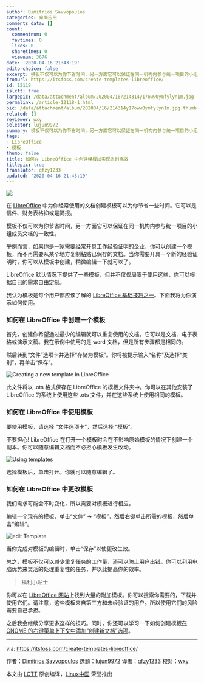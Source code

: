 ```yaml
---
author: Dimitrios Savvopoulos
categories: 桌面应用
comments_data: []
count:
  commentnum: 0
  favtimes: 0
  likes: 0
  sharetimes: 0
  viewnum: 3676
date: '2020-04-16 21:43:19'
editorchoice: false
excerpt: 模板不仅可以为你节省时间，另一方面它可以保证在同一机构内参与统一项目的小组成员文档的一致性。
fromurl: https://itsfoss.com/create-templates-libreoffice/
id: 12118
islctt: true
largepic: /data/attachment/album/202004/16/214314y17oww0ymfylyn1m.jpg
permalink: /article-12118-1.html
pic: /data/attachment/album/202004/16/214314y17oww0ymfylyn1m.jpg.thumb.jpg
related: []
reviewer: wxy
selector: lujun9972
summary: 模板不仅可以为你节省时间，另一方面它可以保证在同一机构内参与统一项目的小组成员文档的一致性。
tags:
- LibreOffice
- 模板
thumb: false
title: 如何在 LibreOffice 中创建模板以实现省时高效
titlepic: true
translator: qfzy1233
updated: '2020-04-16 21:43:19'
---
```


![](/data/attachment/album/202004/16/214314y17oww0ymfylyn1m.jpg)


在 [LibreOffice](https://www.libreoffice.org/) 中为你经常使用的文档创建模板可以为你节省一些时间。它可以是信件、财务表格抑或是简报。


模板不仅可以为你节省时间，另一方面它可以保证在同一机构内参与统一项目的小组成员文档的一致性。


举例而言，如果你是一家需要经常开具工作经验证明的企业，你可以创建一个模板，而不再需要从某个地方复制粘贴已保存的文档。当你需要开具一个新的经验证明时，你可以从模板中创建，稍微编辑一下就可以了。


LibreOffice 默认情况下提供了一些模板，但并不仅仅局限于使用这些，你可以根据自己的需求自由定制。


我认为模板是每个用户都应该了解的 [LibreOffice 基础技巧之一](https://itsfoss.com/libreoffice-tips/)。下面我将为你演示如何使用。


### 如何在 LibreOffice 中创建一个模板


首先，创建你希望通过最少的编辑就可以重复使用的文档。它可以是文档、电子表格或演示文稿。我在示例中使用的是 word 文档，但是所有步骤都是相同的。


然后转到“文件”选项卡并选择“存储为模板”。你将被提示输入“名称”及选择“类别”，再单击“保存”。


![Creating a new template in LibreOffice](/data/attachment/album/202004/16/214324nqoahn8o6ros1rqt.png)


此文件将以 .ots 格式保存在 LibreOffice 的模板文件夹中。你可以在其他安装了 LibreOffice 的系统上使用这些 .ots 文件，并在这些系统上使用相同的模板。


### 如何在 LibreOffice 中使用模板


要使用模板，请选择 “文件选项卡”，然后选择 “模板”。


不要担心! LibreOffice 在打开一个模板时会在不影响原始模板的情况下创建一个副本。你可以随意编辑文档而不必担心模板发生改动。


![Using templates](/data/attachment/album/202004/16/214336cm76puol4mposp7m.png)


选择模板后，单击打开。你就可以随意编辑了。


### 如何在 LibreOffice 中更改模板


我们需求可能会不时变化，所以需要对模板进行相应。


编辑一个现有的模板，单击“文件” -> “模板”，然后右键单击所需的模板，然后单击“编辑”。


![edit Template](/data/attachment/album/202004/16/214339rp4es4jjkpjmjemu.png)


当你完成对模板的编辑时，单击“保存”以使更改生效。


总之，模板不仅可以减少重复任务的工作量，还可以防止用户出错。你可以利用电脑优势来灵活的处理重复性的任务，并以此提高你的效率。



> 
> 福利小贴士
> 
> 
> 


你可以在 [LibreOffice 网站](https://extensions.libreoffice.org/templates)上找到大量的附加模板。你可以搜索你需要的，下载并使用它们。请注意，这些模板来自第三方和未经验证的用户。所以使用它们的风险需要自己承担。


之后我会继续分享更多这样的技巧。同时，你还可以学习一下如何创建模板[在 GNOME 的右键菜单上下文中添加“创建新文档”选项](https://itsfoss.com/add-new-document-option/)。




---


via: <https://itsfoss.com/create-templates-libreoffice/>


作者：[Dimitrios Savvopoulos](https://itsfoss.com/author/dimitrios/) 选题：[lujun9972](https://github.com/lujun9972) 译者：[qfzy1233](https://github.com/qfzy1233) 校对：[wxy](https://github.com/wxy)


本文由 [LCTT](https://github.com/LCTT/TranslateProject) 原创编译，[Linux中国](https://linux.cn/) 荣誉推出